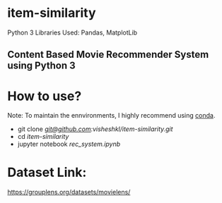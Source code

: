 # item-similarity
Python 3 Libraries Used: Pandas, MatplotLib 
 
## Content Based Movie Recommender System using Python 3
 
# How to use?

Note: To maintain the ennvironments, I highly recommend using [conda](https://docs.conda.io/en/latest/).

* git clone *git@github.com:visheshkl/item-similarity.git*
* cd *item-similarity*
* jupyter notebook *rec_system.ipynb*

# Dataset Link:
https://grouplens.org/datasets/movielens/
